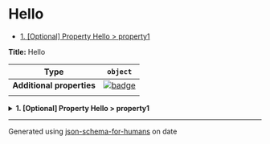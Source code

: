 # Hello

- [1. [Optional] Property Hello > property1](#property1)

**Title:** Hello

| Type                      | `object`                                                                                                            |
| ------------------------- | ------------------------------------------------------------------------------------------------------------------- |
| **Additional properties** | [![badge](https://img.shields.io/badge/Any+type-allowed-green)](# "Additional Properties of any type are allowed.") |
|                           |                                                                                                                     |

<details>
<summary><strong> <a name="property1"></a>1. [Optional] Property Hello > property1</strong>  

</summary>
<blockquote>

| Type                      | `string`                                                                                                            |
| ------------------------- | ------------------------------------------------------------------------------------------------------------------- |
| **Additional properties** | [![badge](https://img.shields.io/badge/Any+type-allowed-green)](# "Additional Properties of any type are allowed.") |
|                           |                                                                                                                     |

**Description:** Line1
Line2

</blockquote>
</details>

----------------------------------------------------------------------------------------------------------------------------
Generated using [json-schema-for-humans](https://github.com/coveooss/json-schema-for-humans) on date